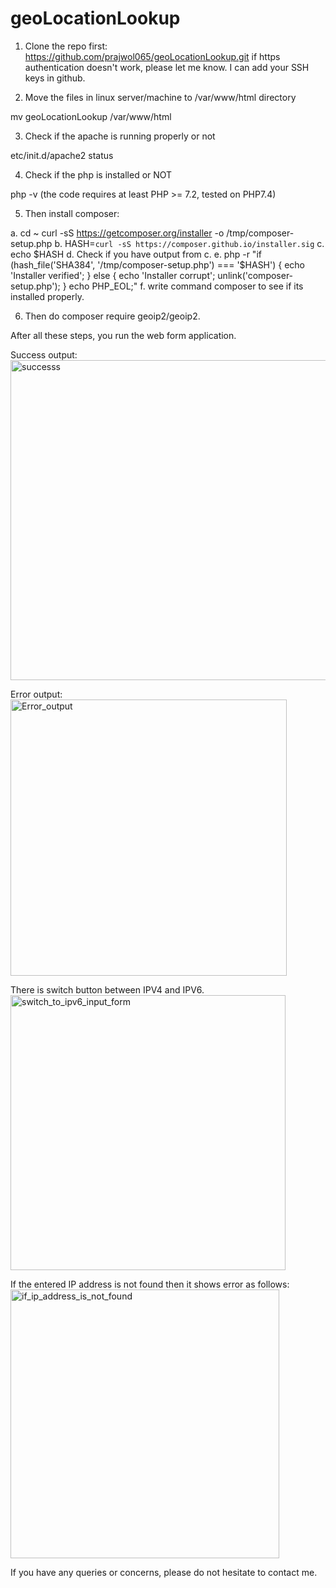 # geoLocationLookup

1. Clone the repo first:
  https://github.com/prajwol065/geoLocationLookup.git 
  if https authentication doesn't work, please let me know. I can add your SSH keys in github.
  

2. Move the files in linux server/machine to /var/www/html directory

  mv geoLocationLookup /var/www/html

3. Check if the apache is running properly or not
  
  etc/init.d/apache2 status
 
 4. Check if the php is installed or NOT

  php -v (the code requires at least PHP >= 7.2, tested on PHP7.4)
  
 5. Then install composer:

   a.  cd ~
       curl -sS https://getcomposer.org/installer -o /tmp/composer-setup.php
   b.  HASH=`curl -sS https://composer.github.io/installer.sig`
   c.  echo $HASH
   d. Check if you have output from c.
   e. php -r "if (hash_file('SHA384', '/tmp/composer-setup.php') === '$HASH') { echo 'Installer verified'; } else { echo 'Installer corrupt'; unlink('composer-setup.php'); } echo PHP_EOL;"
   f. write command composer to see if its installed properly.
   
 6. Then do composer require geoip2/geoip2.

After all these steps, you run the web form application.

Success output:<br>
<img width="512" alt="successs" src="https://user-images.githubusercontent.com/99427984/174030937-49d65a15-f1d1-472b-b027-3b7cefc42d98.png">

Error output:<br>
<img width="442" alt="Error_output" src="https://user-images.githubusercontent.com/99427984/174030957-b265ee02-1978-48c6-a4ea-2d9f7243a87e.png">


There is switch button between IPV4 and IPV6.<br>
<img width="440" alt="switch_to_ipv6_input_form" src="https://user-images.githubusercontent.com/99427984/174031049-3070881f-4b81-4cb9-a45d-f78905040c6e.png">


If the entered IP address is not found then it shows error as follows:<br>
<img width="430" alt="if_ip_address_is_not_found" src="https://user-images.githubusercontent.com/99427984/174031160-ef735195-ff3d-41d4-b7c1-546be8d5c6f6.png">


If you have any queries or concerns, please do not hesitate to contact me.
 
